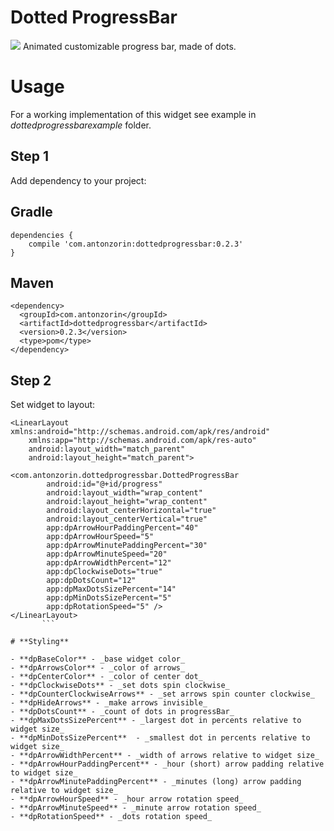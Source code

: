 # **Dotted ProgressBar**
![]({{site.baseurl}}//dpb.gif)
Animated customizable progress bar, made of dots.

# **Usage**
For a working implementation of this widget see example in  _dottedprogressbarexample_ folder.

## Step 1
Add dependency to your project:

## **Gradle**
```
dependencies {
    compile 'com.antonzorin:dottedprogressbar:0.2.3'
}
```
        
## Maven
```
<dependency>
  <groupId>com.antonzorin</groupId>
  <artifactId>dottedprogressbar</artifactId>
  <version>0.2.3</version>
  <type>pom</type>
</dependency>
```


## Step 2
Set widget to layout:

```android
<LinearLayout xmlns:android="http://schemas.android.com/apk/res/android"
    xmlns:app="http://schemas.android.com/apk/res-auto"
    android:layout_width="match_parent"
    android:layout_height="match_parent">
    
<com.antonzorin.dottedprogressbar.DottedProgressBar
        android:id="@+id/progress"
        android:layout_width="wrap_content"
        android:layout_height="wrap_content"
        android:layout_centerHorizontal="true"
        android:layout_centerVertical="true"
        app:dpArrowHourPaddingPercent="40"
        app:dpArrowHourSpeed="5"
        app:dpArrowMinutePaddingPercent="30"
        app:dpArrowMinuteSpeed="20"
        app:dpArrowWidthPercent="12"
        app:dpClockwiseDots="true"
        app:dpDotsCount="12"
        app:dpMaxDotsSizePercent="14"
        app:dpMinDotsSizePercent="5"
        app:dpRotationSpeed="5" />
</LinearLayout>
       ```

# **Styling**

- **dpBaseColor** - _base widget color_
- **dpArrowsColor** - _color of arrows_
- **dpCenterColor** - _color of center dot_
- **dpClockwiseDots** - _set dots spin clockwise_
- **dpCounterClockwiseArrows** - _set arrows spin counter clockwise_
- **dpHideArrows** - _make arrows invisible_
- **dpDotsCount** - _count of dots in progressBar_
- **dpMaxDotsSizePercent** - _largest dot in percents relative to widget size_
- **dpMinDotsSizePercent**  - _smallest dot in percents relative to widget size_
- **dpArrowWidthPercent** - _width of arrows relative to widget size_
- **dpArrowHourPaddingPercent** - _hour (short) arrow padding relative to widget size_
- **dpArrowMinutePaddingPercent** - _minutes (long) arrow padding relative to widget size_
- **dpArrowHourSpeed** - _hour arrow rotation speed_
- **dpArrowMinuteSpeed** - _minute arrow rotation speed_
- **dpRotationSpeed** - _dots rotation speed_

